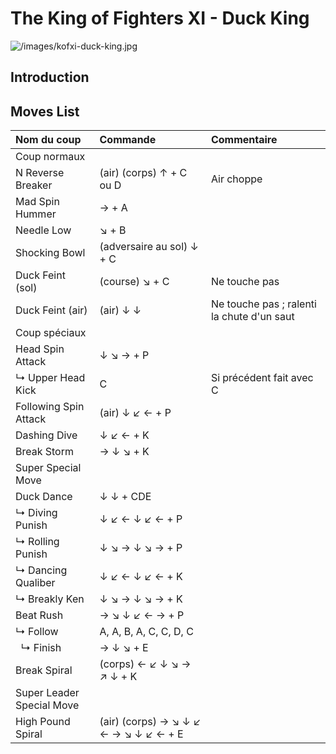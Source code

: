 # The King of Fighters XI - Duck King

![](/images/kofxi-duck-king.jpg "/images/kofxi-duck-king.jpg")

## Introduction

## Moves List

| Nom du coup               | Commande                              | Commentaire                                |
|:--------------------------|:--------------------------------------|:-------------------------------------------|
| Coup normaux              |                                       |                                            |
| N Reverse Breaker         | (air) (corps) ↑ + C ou D              | Air choppe                                 |
| Mad Spin Hummer           | → + A                                 |                                            |
| Needle Low                | ↘ + B                                 |                                            |
| Shocking Bowl             | (adversaire au sol) ↓ + C             |                                            |
| Duck Feint (sol)          | (course) ↘ + C                        | Ne touche pas                              |
| Duck Feint (air)          | (air) ↓ ↓                             | Ne touche pas ; ralenti la chute d'un saut |
| Coup spéciaux             |                                       |                                            |
| Head Spin Attack          | ↓ ↘ → + P                             |                                            |
| ↳ Upper Head Kick         | C                                     | Si précédent fait avec C                   |
| Following Spin Attack     | (air) ↓ ↙ ← + P                       |                                            |
| Dashing Dive              | ↓ ↙ ← + K                             |                                            |
| Break Storm               | → ↓ ↘ + K                             |                                            |
| Super Special Move        |                                       |                                            |
| Duck Dance                | ↓ ↓ + CDE                             |                                            |
| ↳ Diving Punish           | ↓ ↙ ← ↓ ↙ ← + P                       |                                            |
| ↳ Rolling Punish          | ↓ ↘ → ↓ ↘ → + P                       |                                            |
| ↳ Dancing Qualiber        | ↓ ↙ ← ↓ ↙ ← + K                       |                                            |
| ↳ Breakly Ken             | ↓ ↘ → ↓ ↘ → + K                       |                                            |
| Beat Rush                 | → ↘ ↓ ↙ ← → + P                       |                                            |
| ↳ Follow                  | A, A, B, A, C, C, D, C                |                                            |
|   ↳ Finish                | → ↓ ↘ + E                             |                                            |
| Break Spiral              | (corps) ← ↙ ↓ ↘ → ↗ ↓ + K             |                                            |
| Super Leader Special Move |                                       |                                            |
| High Pound Spiral         | (air) (corps) → ↘ ↓ ↙ ← → ↘ ↓ ↙ ← + E |                                            |
